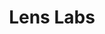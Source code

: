 ---
layout: default
cost: None
description: Links to datasets, APIs, and tools
location: https://www.lens.org/lens/labs/datafacilities
maintained_by: Lens.org (Cambia)
record_creation_timestamp: 11/28/2020
shortname: lens_labs
tags:
- Global
- ' citations'
- ' identifiers'
- ' product'
terms_of_use: 'Links to other resources, each with its own license.  '
title: Lens Labs
uuid: 5e147b1f-3a6c-4859-acc5-781154954941
---
